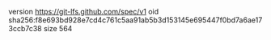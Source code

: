 version https://git-lfs.github.com/spec/v1
oid sha256:f8e693bd928e7cd4c761c5aa91ab5b3d153145e695447f0bd7a6ae173ccb7c38
size 564
